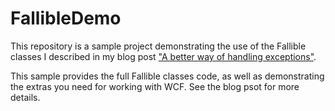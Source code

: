 # FallibleDemo

This repository is a sample project demonstrating the use of the Fallible classes I described in my blog post ["A better way of handling exceptions"](http://www.pixata.co.uk/2018/05/31/a-better-way-of-handling-exceptions/).

This sample provides the full Fallible classes code, as well as demonstrating the extras you need for working with WCF. See the blog psot for more details.
